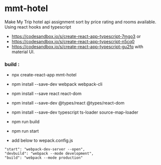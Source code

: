 # mmt-hotel
Make My Trip hotel api assignment sort by price rating and rooms available. Using react hooks and typescript

- https://codesandbox.io/s/create-react-app-typescript-7mgo3 or
- https://codesandbox.io/s/create-react-app-typescript-n5cq0
- https://codesandbox.io/s/create-react-app-typescript-gu2fq with material UI.



### build :
- npx create-react-app mmt-hotel
- npm install --save-dev webpack webpack-cli
- npm install --save react react-dom
- npm install --save-dev @types/react @types/react-dom
- npm install --save-dev typescript ts-loader source-map-loader
- npm run build
- npm run start

- add below to wepack.config.js
``` 
"start": "webpack-dev-server --open",
"devbuild": "webpack --mode development",
"build": "webpack --mode production"
```

